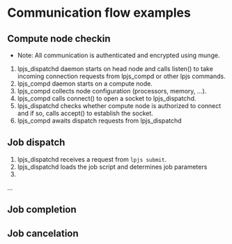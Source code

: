 # Communication flow examples

## Compute node checkin

-   Note: All communication is authenticated and encrypted using munge.

1.  lpjs_dispatchd daemon starts on head node and calls listen() to take
    incoming connection requests from lpjs_compd or other lpjs commands.
2.  lpjs_compd daemon starts on a compute node.
3.  lpjs_compd collects node configuration (processors, memory, ...).
4.  lpjs_compd calls connect() to open a socket to lpjs_dispatchd.
5.  lpjs_dispatchd checks whether compute node is authorized to connect
    and if so, calls accept() to establish the socket.
6.  lpjs_compd awaits dispatch requests from lpjs_dispatchd

## Job dispatch

1.  lpjs_dispatchd receives a request from `lpjs submit`.
2.  lpjs_dispatchd loads the job script and determines job parameters
3.  
...

## Job completion

## Job cancelation
